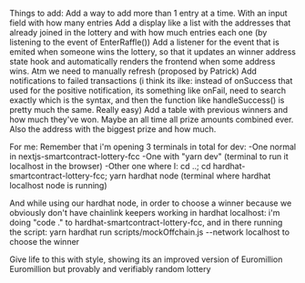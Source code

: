 Things to add:
Add a way to add more than 1 entry at a time. With an input field with how many entries
Add a display like a list with the addresses that already joined in the lottery and with how much entries each one (by listening to the event of EnterRaffle())
Add a listener for the event that is emited when someone wins the lottery, so that it updates an winner address state hook and automatically renders the frontend when some address wins. Atm we need to manually refresh (proposed by Patrick)
Add notifications to failed transactions (i think its ilke: instead of onSuccess that used for the positive notification, its something like onFail, need to search exactly which is the syntax, and then the function like handleSuccess() is pretty much the same. Really easy)
Add a table with previous winners and how much they've won. Maybe an all time all prize amounts combined ever. Also the address with the biggest prize and how much.

For me: 
Remember that i'm opening 3 terminals in total for dev:
-One normal in nextjs-smartcontract-lottery-fcc
-One with "yarn dev" (terminal to run it localhost in the browser)
-Other one where I: cd ..; cd hardhat-smartcontract-lottery-fcc; yarn hardhat node (terminal where hardhat localhost node is running)

And while using our hardhat node, in order to choose a winner because we obviously don't have chainlink keepers working in hardhat localhost:
i'm doing "code ." to hardhat-smartcontract-lottery-fcc, and in there running the script: yarn hardhat run scripts/mockOffchain.js --network localhost
to choose the winner

Give life to this with style, showing its an improved version of Euromillion
Euromillion but provably and verifiably random lottery